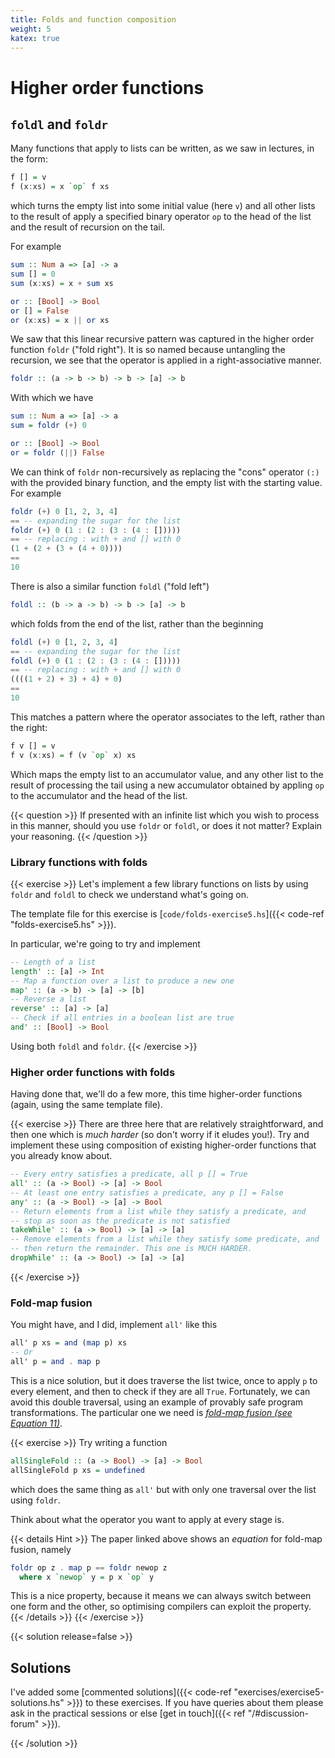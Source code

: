 ```yaml
---
title: Folds and function composition
weight: 5
katex: true
---
```


# Higher order functions

## `foldl` and `foldr`
Many functions that apply to lists can be written, as we saw in
lectures, in the form:

```hs
f [] = v
f (x:xs) = x `op` f xs
```

which turns the empty list into some initial value (here `v`) and all
other lists to the result of apply a specified binary operator `op` to
the head of the list and the result of recursion on the tail.

For example

```hs
sum :: Num a => [a] -> a
sum [] = 0
sum (x:xs) = x + sum xs

or :: [Bool] -> Bool
or [] = False
or (x:xs) = x || or xs
```

We saw that this linear recursive pattern was captured in the higher
order function `foldr` ("fold right"). It is so named because
untangling the recursion, we see that the operator is applied in a
right-associative manner.

```hs
foldr :: (a -> b -> b) -> b -> [a] -> b
```
With which we have
```hs
sum :: Num a => [a] -> a
sum = foldr (+) 0

or :: [Bool] -> Bool
or = foldr (||) False
```

We can think of `foldr` non-recursively as replacing the "cons"
operator `(:)` with the provided binary function, and the empty list
with the starting value. For example
```hs
foldr (+) 0 [1, 2, 3, 4]
== -- expanding the sugar for the list
foldr (+) 0 (1 : (2 : (3 : (4 : []))))
== -- replacing : with + and [] with 0
(1 + (2 + (3 + (4 + 0))))
==
10
```

There is also a similar function `foldl` ("fold left")
```hs
foldl :: (b -> a -> b) -> b -> [a] -> b
```
which folds from the end of the list, rather than the beginning
```hs
foldl (+) 0 [1, 2, 3, 4]
== -- expanding the sugar for the list
foldl (+) 0 (1 : (2 : (3 : (4 : []))))
== -- replacing : with + and [] with 0
((((1 + 2) + 3) + 4) + 0)
==
10
```

This matches a pattern where the operator associates to the left,
rather than the right:
```hs
f v [] = v
f v (x:xs) = f (v `op` x) xs
```
Which maps the empty list to an accumulator value, and any other list
to the result of processing the tail using a new accumulator obtained
by appling `op` to the accumulator and the head of the list.

{{< question >}}
If presented with an infinite list which you wish to process in this
manner, should you use `foldr` or `foldl`, or does it not matter?
Explain your reasoning.
{{< /question >}}

### Library functions with folds
{{< exercise >}}
Let's implement a few library functions on lists by using `foldr` and
`foldl` to check we understand what's going on.

The template file for this exercise is [`code/folds-exercise5.hs`]({{<
code-ref "folds-exercise5.hs" >}}).

In particular, we're going to try and implement

```hs
-- Length of a list
length' :: [a] -> Int
-- Map a function over a list to produce a new one
map' :: (a -> b) -> [a] -> [b]
-- Reverse a list
reverse' :: [a] -> [a]
-- Check if all entries in a boolean list are true
and' :: [Bool] -> Bool
```
Using both `foldl` and `foldr`.
{{< /exercise >}}


### Higher order functions with folds

Having done that, we'll do a few more, this time higher-order
functions (again, using the same template file).

{{< exercise >}}
There are three here that are relatively straightforward, and then one
which is _much harder_ (so don't worry if it eludes you!). Try and
implement these using composition of existing higher-order functions
that you already know about.

```hs
-- Every entry satisfies a predicate, all p [] = True
all' :: (a -> Bool) -> [a] -> Bool
-- At least one entry satisfies a predicate, any p [] = False
any' :: (a -> Bool) -> [a] -> Bool
-- Return elements from a list while they satisfy a predicate, and
-- stop as soon as the predicate is not satisfied
takeWhile' :: (a -> Bool) -> [a] -> [a]
-- Remove elements from a list while they satisfy some predicate, and
-- then return the remainder. This one is MUCH HARDER.
dropWhile' :: (a -> Bool) -> [a] -> [a]
```
{{< /exercise >}}

### Fold-map fusion

You might have, and I did, implement `all'` like this
```hs
all' p xs = and (map p) xs
-- Or
all' p = and . map p
```

This is a nice solution, but it does traverse the list twice, once to
apply `p` to every element, and then to check if they are all `True`.
Fortunately, we can avoid this double traversal, using an example of
provably safe program transformations. The particular one we need is
[_fold-map fusion (see Equation
11)_](https://academic.oup.com/comjnl/article/32/2/122/543545).

{{< exercise >}}
Try writing a function

```hs
allSingleFold :: (a -> Bool) -> [a] -> Bool
allSingleFold p xs = undefined
```
which does the same thing as `all'` but with only one traversal over
the list using `foldr`.

Think about what the operator you want to apply at every stage is.

{{< details Hint >}}
The paper linked above shows an _equation_ for fold-map fusion, namely
```hs
foldr op z . map p == foldr newop z
  where x `newop` y = p x `op` y
```

This is a nice property, because it means we can always switch between
one form and the other, so optimising compilers can exploit the
property.
{{< /details >}}
{{< /exercise >}}

{{< solution release=false >}}
## Solutions

I've added some [commented solutions]({{< code-ref
"exercises/exercise5-solutions.hs" >}}) to these exercises. If you
have queries about them please ask in the practical sessions or else
[get in touch]({{< ref "/#discussion-forum" >}}).

{{< /solution >}}

